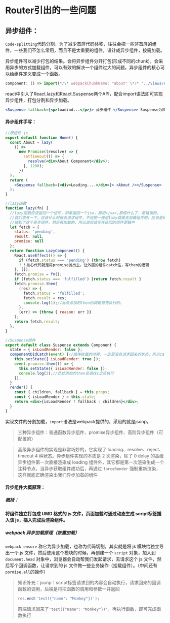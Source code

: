 # Router引出的一些问题

## 异步组件：

`Code-splitting`代码分割，为了减少首屏代码体积，往往会把一些非首屏的组件，一些我们不怎么常用，而且不是太重要的组件，设计成异步组件，按需加载。

异步组件可以减少打包的结果。会将异步组件分开打包(形成不同的chunk)，会采用异步的方式加载组件，可以有效的解决一个组件过大的问题。异步组件的核心可以给组件定义变成一个函数。

```js
component: () => import(*/\* webpackChunkName: "about" \*/* '../views/About.vue')，const compoment: React.lazy(()=>import(*/\* webpackChunkName: "about" \*/* "./About"))
```

react中引入了React.lazy和React.Suspense两个API，配合import语法即可实现异步组件，打包分割和异步加载。

```jsx
<Suspense fallback={<p>loadind...</p>}> 异步组件 </Suspense> Suspense为降级UI，报错展示UI
```

#### 异步组件手写：

```jsx
//根组件.js
export default function Home() {
  const About = lazy(
    () =>
      new Promise((resolve) => {
        setTimeout(() => {
          resolve(<div>About Component</div>);
        }, 1200);
      })
  );
  return (
    <Suspense fallback={<div>Loading....</div>}> <About /></Suspense>
  );
}

//lazy函数
function lazy(fn) {
  //lazy函数应该返回一个组件，如果返回一个jsx，那用<jsx>,那成什么了，是错误的。
  //我们思考一下，应该什么时候去请求组件，不应把一使用lazy就是去加载组件吧，应该是框架在解析的时候，
  //碰到了这个异步组件，然后再加载的，所以说应该写在返回的组件逻辑中
  let fetch = {
    status: 'pending',
    result: null,
    promise: null
  };
  return function LazyComponent() {
    React.useEffect(() => {
      if (fetch.status === 'pending') {throw fetch}
      ！！核心代码就是将promise抛出去，让外层的组件catch住，写then的逻辑
    }, []);
    fetch.promise = fn();
    if (fetch.status === 'fulfilled') {return fetch.result }
    fetch.promise.then(
      (res) => {
        fetch.status = 'fulfilled';
        fetch.result = res;
        console.log(1);//此处添加的then回调是首先执行的。
      },
      (err) => {throw { reason: err }}
    );
    return fetch.result;
  };
}

//Suspense组件
export default class Suspense extends Component {
  state = { isLoadRender: false };
  componentDidCatch(event) {//组件挂载的时候，一定是没有请求回来的状态，所以catch住，展示的是降级UI，
    this.setState({ isLoadRender: true });
    event.promise.then(() => {
      this.setState({ isLoadRender: false });
      console.log(2);//此处添加的then会调在1之后执行
    });
  }
  render() {
    const { children, fallback } = this.props;
    const { isLoadRender } = this.state;
    return <div>{isLoadRender ? fallback : children}</div>;
  }
}
```

实现文件的分割加载，`import`语法是webpack提供的，采用的就是jsonp。

> 三种异步组件：普通函数异步组件、promise异步组件、高阶异步组件（可配置的）

> 高级异步组件的实现是非常巧妙的，它实现了 loading、resolve、reject、timeout 4 种状态。异步组件实现的本质是 2 次渲染，除了 0 delay 的高级异步组件第一次直接渲染成 loading 组件外，其它都是第一次渲染生成一个注释节点，当异步获取组件成功后，再通过 `forceRender` 强制重新渲染，这样就能正确渲染出我们异步加载的组件

#### 异步组件大概原理：

##### 概括：

**将组件独立打包成 UMD 格式的 js 文件，页面加载时通过动态生成 script标签插入该 js，插入完成后渲染组件。**

##### webpack 异步加载原理（按需加载）

`webpack ensure` 称它为异步加载，也称为代码切割，其实就是将 js 模块给独立导出一个.js 文件，然后使用这个模块的时候，再创建一个 `script` 对象，加入到 `document.head` 对象中，浏览器会自动帮我们发起请求，去请求这个 js 文件，然后写个回调函数，让请求到的 js 文件做一些业务操作（挂载组件）。（中间还有`pormise.all`的操作）

> 知识补充：jsonp：script标签请求到的内容会自动执行，请求回来的回调函数的调用，后端是将把函数的调用和参数一并返回
>
> ```js
> res.end('test({"name": "Monkey"})');
> ```
>
> 前端请求回来了`'test({"name": "Monkey"})'`，再执行函数，即可完成函数执行

